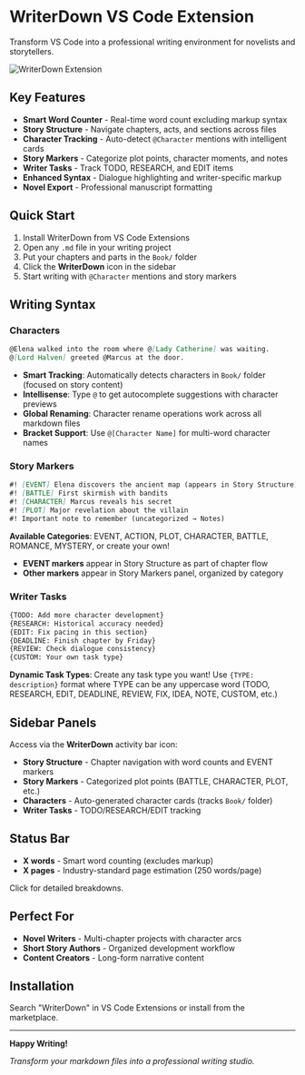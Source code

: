 # WriterDown VS Code Extension

Transform VS Code into a professional writing environment for novelists and storytellers.

![WriterDown Extension](https://img.shields.io/badge/VS%20Code-WriterDown-blue)

## Key Features

- **Smart Word Counter** - Real-time word count excluding markup syntax
- **Story Structure** - Navigate chapters, acts, and sections across files
- **Character Tracking** - Auto-detect `@Character` mentions with intelligent cards
- **Story Markers** - Categorize plot points, character moments, and notes
- **Writer Tasks** - Track TODO, RESEARCH, and EDIT items
- **Enhanced Syntax** - Dialogue highlighting and writer-specific markup
- **Novel Export** - Professional manuscript formatting

## Quick Start

1. Install WriterDown from VS Code Extensions
2. Open any `.md` file in your writing project
3. Put your chapters and parts in the `Book/` folder
4. Click the **WriterDown** icon in the sidebar
5. Start writing with `@Character` mentions and story markers

## Writing Syntax

### Characters

```markdown
@Elena walked into the room where @[Lady Catherine] was waiting.
@[Lord Halven] greeted @Marcus at the door.
```

- **Smart Tracking**: Automatically detects characters in `Book/` folder (focused on story content)
- **Intellisense**: Type `@` to get autocomplete suggestions with character previews
- **Global Renaming**: Character rename operations work across all markdown files
- **Bracket Support**: Use `@[Character Name]` for multi-word character names

### Story Markers

```markdown
#! [EVENT] Elena discovers the ancient map (appears in Story Structure)
#! [BATTLE] First skirmish with bandits
#! [CHARACTER] Marcus reveals his secret
#! [PLOT] Major revelation about the villain
#! Important note to remember (uncategorized → Notes)
```

**Available Categories**: EVENT, ACTION, PLOT, CHARACTER, BATTLE, ROMANCE, MYSTERY, or create your own!

- **EVENT markers** appear in Story Structure as part of chapter flow
- **Other markers** appear in Story Markers panel, organized by category

### Writer Tasks

```markdown
{TODO: Add more character development}
{RESEARCH: Historical accuracy needed}
{EDIT: Fix pacing in this section}
{DEADLINE: Finish chapter by Friday}
{REVIEW: Check dialogue consistency}
{CUSTOM: Your own task type}
```

**Dynamic Task Types**: Create any task type you want! Use `{TYPE: description}` format where TYPE can be any uppercase word (TODO, RESEARCH, EDIT, DEADLINE, REVIEW, FIX, IDEA, NOTE, CUSTOM, etc.)

## Sidebar Panels

Access via the **WriterDown** activity bar icon:

- **Story Structure** - Chapter navigation with word counts and EVENT markers
- **Story Markers** - Categorized plot points (BATTLE, CHARACTER, PLOT, etc.)
- **Characters** - Auto-generated character cards (tracks `Book/` folder)
- **Writer Tasks** - TODO/RESEARCH/EDIT tracking

## Status Bar

- **X words** - Smart word counting (excludes markup)
- **X pages** - Industry-standard page estimation (250 words/page)

Click for detailed breakdowns.

## Perfect For

- **Novel Writers** - Multi-chapter projects with character arcs
- **Short Story Authors** - Organized development workflow
- **Content Creators** - Long-form narrative content

## Installation

Search "WriterDown" in VS Code Extensions or install from the marketplace.

---

**Happy Writing!**

_Transform your markdown files into a professional writing studio._

